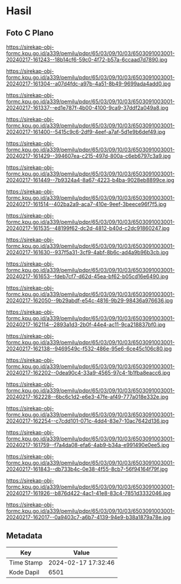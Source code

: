 # Hasil

## Foto C Plano

https://sirekap-obj-formc.kpu.go.id/a339/pemilu/pdpr/65/03/09/10/03/6503091003001-20240217-161243--18b14cf6-59c0-4f72-b57a-6ccaad7d7890.jpg

https://sirekap-obj-formc.kpu.go.id/a339/pemilu/pdpr/65/03/09/10/03/6503091003001-20240217-161304--a07d4fdc-a97b-4a51-8b49-9699ada4add0.jpg

https://sirekap-obj-formc.kpu.go.id/a339/pemilu/pdpr/65/03/09/10/03/6503091003001-20240217-161337--ed1e787f-4b00-4100-9ca9-37ddf2a049a8.jpg

https://sirekap-obj-formc.kpu.go.id/a339/pemilu/pdpr/65/03/09/10/03/6503091003001-20240217-161400--5415c9c6-2df9-4eef-a7af-5d1e9b6def49.jpg

https://sirekap-obj-formc.kpu.go.id/a339/pemilu/pdpr/65/03/09/10/03/6503091003001-20240217-161429--394607ea-c215-497d-800a-c6eb6797c3a9.jpg

https://sirekap-obj-formc.kpu.go.id/a339/pemilu/pdpr/65/03/09/10/03/6503091003001-20240217-161449--7b9324a4-8a67-4223-b4ba-9028eb8899ce.jpg

https://sirekap-obj-formc.kpu.go.id/a339/pemilu/pdpr/65/03/09/10/03/6503091003001-20240217-161514--402ba2a9-aca7-410e-9eef-3beece96f7f5.jpg

https://sirekap-obj-formc.kpu.go.id/a339/pemilu/pdpr/65/03/09/10/03/6503091003001-20240217-161535--48199f62-dc2d-4812-b40d-c2dc91860247.jpg

https://sirekap-obj-formc.kpu.go.id/a339/pemilu/pdpr/65/03/09/10/03/6503091003001-20240217-161630--937f5a31-3cf9-4abf-8b6c-ad4a9b96b3cb.jpg

https://sirekap-obj-formc.kpu.go.id/a339/pemilu/pdpr/65/03/09/10/03/6503091003001-20240217-161653--fdeb7cf7-d62d-45ea-bf62-b05cd16e6490.jpg

https://sirekap-obj-formc.kpu.go.id/a339/pemilu/pdpr/65/03/09/10/03/6503091003001-20240217-162050--9b29abdf-e54c-4816-9b29-98436a976636.jpg

https://sirekap-obj-formc.kpu.go.id/a339/pemilu/pdpr/65/03/09/10/03/6503091003001-20240217-162114--2893a1d3-2b0f-44e4-ac11-9ca218837bf0.jpg

https://sirekap-obj-formc.kpu.go.id/a339/pemilu/pdpr/65/03/09/10/03/6503091003001-20240217-162138--9469549c-f532-486e-95e6-6ce45c106c80.jpg

https://sirekap-obj-formc.kpu.go.id/a339/pemilu/pdpr/65/03/09/10/03/6503091003001-20240217-162202--0dea90c4-33a9-4565-97c4-1b1fba8eacc6.jpg

https://sirekap-obj-formc.kpu.go.id/a339/pemilu/pdpr/65/03/09/10/03/6503091003001-20240217-162228--6bc6c1d2-e6e3-47fe-af49-777a018e332e.jpg

https://sirekap-obj-formc.kpu.go.id/a339/pemilu/pdpr/65/03/09/10/03/6503091003001-20240217-162254--c7cdd101-071c-4dd4-83e7-10ac7642d136.jpg

https://sirekap-obj-formc.kpu.go.id/a339/pemilu/pdpr/65/03/09/10/03/6503091003001-20240217-161759--f7a4da08-efa6-4ab9-b34a-e991490e0ee5.jpg

https://sirekap-obj-formc.kpu.go.id/a339/pemilu/pdpr/65/03/09/10/03/6503091003001-20240217-161843--db733b4c-0e38-4f55-8cb7-56f94164f79f.jpg

https://sirekap-obj-formc.kpu.go.id/a339/pemilu/pdpr/65/03/09/10/03/6503091003001-20240217-161926--b876d422-4ac1-41e8-83c4-7851d3332046.jpg

https://sirekap-obj-formc.kpu.go.id/a339/pemilu/pdpr/65/03/09/10/03/6503091003001-20240217-162017--0a9403c7-a6b7-4139-94e9-b38a1879a78e.jpg


## Metadata

| Key        | Value               |
| ---------- | ------------------- |
| Time Stamp | 2024-02-17 17:32:46 |
| Kode Dapil | 6501                |



